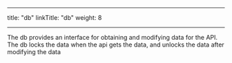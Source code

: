 
---
title: "db"
linkTitle: "db"
weight: 8

---

The db provides an interface for obtaining and modifying data for the API. The db locks the data when the api gets the data, and unlocks the data after modifying the data